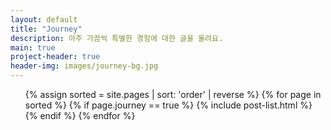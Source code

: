 ```yaml
---
layout: default
title: "Journey"
description: 아주 가끔씩 특별한 경험에 대한 글을 올려요.
main: true
project-header: true
header-img: images/journey-bg.jpg
---
```


<ul class="catalogue">
{% assign sorted = site.pages | sort: 'order' | reverse %}
{% for page in sorted %}
{% if page.journey == true %}
{% include post-list.html %}
{% endif %}
{% endfor %}
</ul>